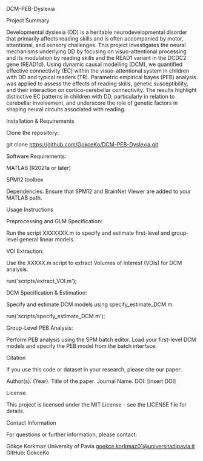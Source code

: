 DCM-PEB-Dyslexia

Project Summary

Developmental dyslexia (DD) is a heritable neurodevelopmental disorder that primarily affects reading skills and is often accompanied by motor, attentional, and sensory challenges. This project investigates the neural mechanisms underlying DD by focusing on visuo-attentional processing and its modulation by reading skills and the READ1 variant in the DCDC2 gene (READ1d). Using dynamic causal modelling (DCM), we quantified effective connectivity (EC) within the visuo-attentional system in children with DD and typical readers (TR). Parametric empirical bayes (PEB) analysis was applied to assess the effects of reading skills, genetic susceptibility, and their interaction on cortico-cerebellar connectivity. The results highlight distinctive EC patterns in children with DD, particularly in relation to cerebellar involvement, and underscore the role of genetic factors in shaping neural circuits associated with reading.

Installation & Requirements

Clone the repository:

git clone https://github.com/GokceKo/DCM-PEB-Dyslexia.git

Software Requirements:

MATLAB (R2021a or later)

SPM12 toolbox

Dependencies:
Ensure that SPM12 and BrainNet Viewer are added to your MATLAB path.

Usage Instructions

Preprocessing and GLM Specification:

Run the script XXXXXXX.m to specify and estimate first-level and group-level general linear models.

VOI Extraction:

Use the XXXXX.m script to extract Volumes of Interest (VOIs) for DCM analysis.

run('scripts/extract_VOI.m');

DCM Specification & Estimation:

Specify and estimate DCM models using specify_estimate_DCM.m.

run('scripts/specify_estimate_DCM.m');

Group-Level PEB Analysis:

Perform PEB analysis using the SPM batch editor. Load your first-level DCM models and specify the PEB model from the batch interface.

Citation

If you use this code or dataset in your research, please cite our paper:

Author(s). (Year). Title of the paper. Journal Name. DOI: [insert DOI]

License

This project is licensed under the MIT License - see the LICENSE file for details.

Contact Information

For questions or further information, please contact:

Gökçe Korkmaz
University of Pavia
goekce.korkmaz01@universitadipavia.it
GitHub: GokceKo
